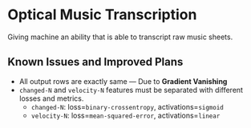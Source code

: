 # Optical Music Transcription

Giving machine an ability that is able to transcript raw music sheets.

## Known Issues and Improved Plans
- All output rows are exactly same — Due to **Gradient Vanishing**
- `changed-N` and `velocity-N` features must be separated with different losses and metrics.
  - `changed-N`: loss=`binary-crossentropy`, activations=`sigmoid`
  - `velocity-N`: loss=`mean-squared-error`, activations=`linear`